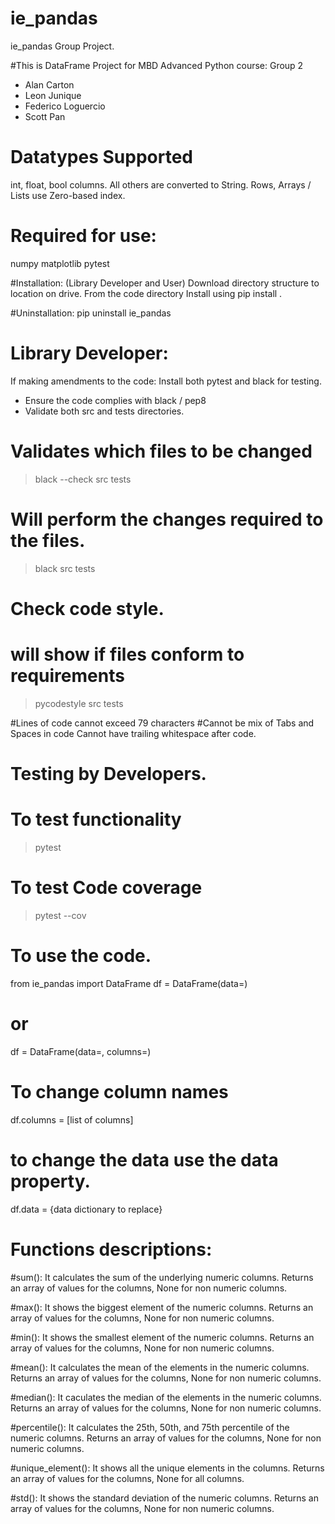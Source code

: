 # ie_pandas 
ie_pandas Group Project.

#This is DataFrame Project for MBD Advanced Python course: Group 2
-	Alan Carton
-	Leon Junique
-	Federico Loguercio
-	Scott Pan

# Datatypes Supported
int, float, bool columns.  All others are converted to String.
Rows, Arrays / Lists use Zero-based index.

# Required for use:
numpy
matplotlib
pytest

#Installation: (Library Developer and User)
Download directory structure to location on drive.
From the code directory
Install using pip install .

#Uninstallation:
pip uninstall ie_pandas

# Library Developer:
If making amendments to the code:
Install both pytest and black for testing.
- Ensure the code complies with black / pep8
- Validate both src and tests directories.

# Validates which files to be changed
> black --check src tests 

# Will perform the changes required to the files.
> black src tests 

# Check code style.
# will show if files conform to requirements
> pycodestyle src tests 

#Lines of code cannot exceed 79 characters
#Cannot be mix of Tabs and Spaces in code
Cannot have trailing whitespace after code.

# Testing by Developers.
# To test functionality
> pytest

# To test Code coverage
> pytest --cov

# To use the code.
from ie_pandas import DataFrame
df = DataFrame(data=<use dictionary>)
# or
df = DataFrame(data=<use array>, columns=<list>)

# To change column names
df.columns = [list of columns]
# to change the data use the data property.
df.data = {data dictionary to replace}

# Functions descriptions:
#sum():
It calculates the sum of the underlying numeric columns.
Returns an array of values for the columns, None for non numeric columns.

#max():
It shows the biggest element of the numeric columns.
Returns an array of values for the columns, None for non numeric columns.

#min():
It shows the smallest element of the numeric columns.
Returns an array of values for the columns, None for non numeric columns.

#mean():
It calculates the mean of the elements in the numeric columns.
Returns an array of values for the columns, None for non numeric columns.

#median():
It caculates the median of the elements in the numeric columns.
Returns an array of values for the columns, None for non numeric columns.

#percentile():
It calculates the 25th, 50th, and 75th percentile of the numeric columns.
Returns an array of values for the columns, None for non numeric columns.

#unique_element():
It shows all the unique elements in the columns.
Returns an array of values for the columns, None for all columns.

#std():
It shows the standard deviation of the numeric columns.
Returns an array of values for the columns, None for non numeric columns. 

